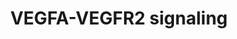 ---
annotations:
- id: PW:0000243
  parent: regulatory pathway
  type: Pathway Ontology
  value: vascular endothelial growth factor signaling pathway
- id: CL:0000115
  parent: native cell
  type: Cell Type Ontology
  value: endothelial cell
authors:
- Prslab
- Khanspers
- AlexanderPico
- Egonw
- MaintBot
- DeSl
- Eweitz
citedin:
- link: PMC9175091
  title: A Nine-Strain Bacterial Consortium Improves Portal Hypertension and Insulin
    Signaling and Delays NAFLD Progression In Vivo (2022)
- link: PMC8977271
  title: Protrudin regulates FAK activation, endothelial cell migration and angiogenesis
    (2022)
- link: PMC8923641
  title: Multidimensional Analysis of CHMP Family Members in Hepatocellular Carcinoma
    (2022)
- link: PMC8200404
  title: Assessing the Contribution of Relative Macrophage Frequencies to Subcutaneous
    Adipose Tissue (2021)
- link: PMC7850313
  title: Protein Phosphatase 1 Regulatory Subunit 3B Genotype at rs4240624 Has a Major
    Effect on Gallbladder Bile Composition (2020)
- link: PMC6946775
  title: 'Temporal VEGFA responsive genes in HUVECs: Gene signatures and potential
    ligands/receptors fine-tuning angiogenesis (2019)'
- link: PMC6309236
  title: Biological Pathways Leading From ANGPTL8 to Diabetes Mellitus–A Co-expression
    Network Based Analysis (2018)
- link: PMC5143324
  title: VEGF-A/VEGFR2 signaling network in endothelial cells relevant to angiogenesis
    (2016)
- link: PMC9675776
  title: GediNET for discovering gene associations across diseases using knowledge
    based machine learning approach (2022)
- link: PMC9651203
  title: Characterization of the interactome profiling of Mycoplasma fermentans DnaK
    in cancer cells reveals interference with key cellular pathways (2022)
- link: 10.3389/fimmu.2021.769011
  title: 'A Practical Strategy for Exploring the Pharmacological Mechanism of Luteolin
    Against COVID-19/Asthma Comorbidity: Findings of System Pharmacology and Bioinformatics
    Analysis (2024)'
- link: PMC10752971
  title: PGF2α induces a pro-labour phenotypical switch in human myometrial cells
    that can be inhibited with PGF2α receptor antagonists (2023)
- link: PMC9785216
  title: Comparative RNA-Sequencing Analysis Reveals High Complexity and Heterogeneity
    of Transcriptomic and Immune Profiles in Hepatocellular Carcinoma Tumors of Viral
    (HBV, HCV) and Non-Viral Etiology (2022)
communities:
- CPTAC
- ONTOX
description: 'Angiogenesis, the formation of new blood vessels from pre-existing vasculature,
  is central to a number of physiological conditions, from embryogenesis to wound
  healing in adults and is a hallmark of pathological conditions such as tumorigenesis
  [1-3]. Angiogenesis is mediated by the coordinated action of a variety of growth
  factors, metabolites and cell adhesion molecules in endothelial cells [4-6]. Vascular
  endothelial growth factor (VEGF) is the principal angiogenic growth factor modulating
  neovascularization [7].  The biological effect of VEGF is mediated through specific
  VEGF receptors on endothelial cell surface. VEGFs (VEGF-A, VEGF-B, VEGF-C and VEGF-D)
  interact with VEGF receptors such as VEGFR1, VEGFR2 and VEGFR3. Among them, VEGFA/VEGFR2
  signaling appears to mediate cellular responses involved in angiogenesis prominently.
  Further, VEGF/VEGFR1 signaling, though weak, converges to VEGFR2 signaling pathway.
  VEGFA binding to VEGFR2 at the surface of endothelial cells leads to dimerization
  and auto-phosphorylation of specific tyrosine residues in the cytoplasmic domain
  of VEGFR2. It leads to activation of multiple downstream signaling cascades and
  promotes endothelial cell proliferation, migration, and tube formation relevant
  to angiogenesis [8]. VEGFR2 dependent activation of PI3K-AKT-mTOR signaling regulates
  cell survival, cell proliferation, anti-apoptotic and cell permeability functions
  [9]. Another important pathway of VEGF mediated cell proliferation appears to be
  through PLCÎ³-mediated activation of PKC and downstream induction of the ERK and
  other PKC-dependent pathways [10]. Endothelial cell migration is induced by VEGFA/VEGFR2
  signaling through activation of p38MAPK (actin polymerization) and FAK (focal adhesion
  turnover) which is particularly important in directed migration. Phosphosite specificity
  towards downstream signalling has also been documented. Phosphosite mapping documented
  seven phosphosites in VEGFR2 receptor: Y1054, Y1214, Y801, Y1175, Y951, Y1059 and
  Y996. Phosphorylation of Y1214 and Y1054 regulates signaling events involved in
  cell migration. Y801 phosphorylation regulates cell survival. Y1175 regulates both
  cell proliferation and migration. Y951 and Y1059 phosphorylation regulates cell
  survival, cell migration and cell proliferation.  VEGFA/VEGFR2 signaling network
  compiles data available in the literature with respect to VEGFA signaling (especially
  VEGFA-165) through VEGFR2 in endothelial cells. The signaling events involving these
  proteins were derived from experimentally validated data involving multiple experimental
  techniques and approaches. Individual signaling events in VEGFR2 signaling networks
  leading to cell proliferation, migration and survival were identified and categorized
  into protein-protein interactions, enzyme-catalyzed events, activation/inhibition
  reactions, transport of protein across subcellular compartments, and gene regulation
  events. Signaling molecules involved in VEGFA/VEGFR2 signaling were categorized
  to enzymes, receptors and transcription factors and the contextual activation/deactivation
  of these molecules downstream to VEGFA/ VEGFR2 signaling, in modulating angiogenesis,
  is documented.  VEGFA dependent angiogenesis pathway map depicts the integration
  of signaling pathways regulating cell survival, cell migration, cell proliferation,
  cellular interactions downstream of VEGFA/VEGFR2 signaling relevant to angiogenesis,
  regulation of VEGFR2, phosphosite specificity of VEGFR2 towards downstream signaling,
  post-translational modifications, molecular function-based information, cross-talks
  among proteins in the canonical signaling modules and the information on the compartmentalization
  of proteins. The map of VEGFA/VEGFR2 signaling network is interactive to help investigators
  to add new information as it becomes available in the future for analysis or representation.   VEGFA
  dependent angiogenesis pathway map may please be cited as:   1. Abhinand, C. S.,
  Raju, R., Soumya, S. J., Arya, P. S., and Sudhakaran, P. R. (2016). VEGF-A/VEGFR2
  signaling network in endothelial cells relevant to angiogenesis. Journal of cell
  communication and signaling, 10(4), 347-354.  2. Sunitha, P., Raju, R., Sajil, C.K.,
  Abhinand, C.S., Nair, A.S., Oommen, O.V., Sugunan, V.S.,  and Sudhakaran, P.R. (2019).
  Temporal VEGFA responsive genes in HUVECs: Gene signatures and potential ligands/receptors
  fine-tuning angiogenesis. Journal of Cell Communication and Signaling, 13, 561 -
  571.   References  [1] Folkman J (1971). Tumor angiogenesis: therapeutic implications.
  N Engl J Med. 285:1182-1186.   [2] Chatterjee S, Heukamp LC, Siobal M et al., 2013.
  Tumor VEGF: VEGFR2 autocrine feed-forward loop triggers angiogenesis in lung cancer.
  J Clin Invest. 123:1732-1740.   [3] Shibuya M (2014). VEGF-VEGFR Signals in Health
  and Disease. BiomolTher (Seoul). 22:1-9.   [4] Kumar VB, Binu S, Soumya SJ et al.,
  2014. Regulation of vascular endothelial growth factor by metabolic context of the
  cell. Glycoconj J. 31:427-434.   [5] Kitazume S, Imamaki R, Ogawa K et al., 2014.
  Sweet role of platelet endothelial cell adhesion molecule in understanding angiogenesis.
  Glycobiology. 24:1260-1264.   [6] Kunhiraman H, Edatt L, Thekkeveedu S et al., 2016.
  2‐Deoxy Glucose Modulates Expression and Biological Activity of VEGF in a SIRT‐1
  Dependent Mechanism. J Cell Biochem.   [7] Lohela M, Bry M, Tammela T et al., 2009.
  VEGFs and receptors involved in angiogenesis versus lymphangiogenesis. Curr Opin
  Cell Biol. 21:154-165.   [8] Koch S, Claesson-Welsh L, 2012. Signal transduction
  by vascular endothelial growth factor receptors. Cold Spring Harbor perspectives
  in medicine. 2(7):a006502.   [9] Koch S, Tugues S, Li X et al., 2011. Signal transduction
  by vascular endothelial growth factor receptors. Biochem J.437:169-183.  [10] Simons
  M, Gordon E, Claesson-Welsh L. 2016. Mechanisms and regulation of endothelial VEGF
  receptor signalling. Nat Rev Mol Cell Biol.       '
last-edited: 2023-04-23
ndex: 37b9b87c-8b68-11eb-9e72-0ac135e8bacf
organisms:
- Homo sapiens
redirect_from:
- /index.php/Pathway:WP3888
- /instance/WP3888
- /instance/WP3888_r126337
revision: r126337
schema-jsonld:
- '@context': https://schema.org/
  '@id': https://wikipathways.github.io/pathways/WP3888.html
  '@type': Dataset
  creator:
    '@type': Organization
    name: WikiPathways
  description: 'Angiogenesis, the formation of new blood vessels from pre-existing
    vasculature, is central to a number of physiological conditions, from embryogenesis
    to wound healing in adults and is a hallmark of pathological conditions such as
    tumorigenesis [1-3]. Angiogenesis is mediated by the coordinated action of a variety
    of growth factors, metabolites and cell adhesion molecules in endothelial cells
    [4-6]. Vascular endothelial growth factor (VEGF) is the principal angiogenic growth
    factor modulating neovascularization [7].  The biological effect of VEGF is mediated
    through specific VEGF receptors on endothelial cell surface. VEGFs (VEGF-A, VEGF-B,
    VEGF-C and VEGF-D) interact with VEGF receptors such as VEGFR1, VEGFR2 and VEGFR3.
    Among them, VEGFA/VEGFR2 signaling appears to mediate cellular responses involved
    in angiogenesis prominently. Further, VEGF/VEGFR1 signaling, though weak, converges
    to VEGFR2 signaling pathway. VEGFA binding to VEGFR2 at the surface of endothelial
    cells leads to dimerization and auto-phosphorylation of specific tyrosine residues
    in the cytoplasmic domain of VEGFR2. It leads to activation of multiple downstream
    signaling cascades and promotes endothelial cell proliferation, migration, and
    tube formation relevant to angiogenesis [8]. VEGFR2 dependent activation of PI3K-AKT-mTOR
    signaling regulates cell survival, cell proliferation, anti-apoptotic and cell
    permeability functions [9]. Another important pathway of VEGF mediated cell proliferation
    appears to be through PLCÎ³-mediated activation of PKC and downstream induction
    of the ERK and other PKC-dependent pathways [10]. Endothelial cell migration is
    induced by VEGFA/VEGFR2 signaling through activation of p38MAPK (actin polymerization)
    and FAK (focal adhesion turnover) which is particularly important in directed
    migration. Phosphosite specificity towards downstream signalling has also been
    documented. Phosphosite mapping documented seven phosphosites in VEGFR2 receptor:
    Y1054, Y1214, Y801, Y1175, Y951, Y1059 and Y996. Phosphorylation of Y1214 and
    Y1054 regulates signaling events involved in cell migration. Y801 phosphorylation
    regulates cell survival. Y1175 regulates both cell proliferation and migration.
    Y951 and Y1059 phosphorylation regulates cell survival, cell migration and cell
    proliferation.  VEGFA/VEGFR2 signaling network compiles data available in the
    literature with respect to VEGFA signaling (especially VEGFA-165) through VEGFR2
    in endothelial cells. The signaling events involving these proteins were derived
    from experimentally validated data involving multiple experimental techniques
    and approaches. Individual signaling events in VEGFR2 signaling networks leading
    to cell proliferation, migration and survival were identified and categorized
    into protein-protein interactions, enzyme-catalyzed events, activation/inhibition
    reactions, transport of protein across subcellular compartments, and gene regulation
    events. Signaling molecules involved in VEGFA/VEGFR2 signaling were categorized
    to enzymes, receptors and transcription factors and the contextual activation/deactivation
    of these molecules downstream to VEGFA/ VEGFR2 signaling, in modulating angiogenesis,
    is documented.  VEGFA dependent angiogenesis pathway map depicts the integration
    of signaling pathways regulating cell survival, cell migration, cell proliferation,
    cellular interactions downstream of VEGFA/VEGFR2 signaling relevant to angiogenesis,
    regulation of VEGFR2, phosphosite specificity of VEGFR2 towards downstream signaling,
    post-translational modifications, molecular function-based information, cross-talks
    among proteins in the canonical signaling modules and the information on the compartmentalization
    of proteins. The map of VEGFA/VEGFR2 signaling network is interactive to help
    investigators to add new information as it becomes available in the future for
    analysis or representation.   VEGFA dependent angiogenesis pathway map may please
    be cited as:   1. Abhinand, C. S., Raju, R., Soumya, S. J., Arya, P. S., and Sudhakaran,
    P. R. (2016). VEGF-A/VEGFR2 signaling network in endothelial cells relevant to
    angiogenesis. Journal of cell communication and signaling, 10(4), 347-354.  2.
    Sunitha, P., Raju, R., Sajil, C.K., Abhinand, C.S., Nair, A.S., Oommen, O.V.,
    Sugunan, V.S.,  and Sudhakaran, P.R. (2019). Temporal VEGFA responsive genes in
    HUVECs: Gene signatures and potential ligands/receptors fine-tuning angiogenesis.
    Journal of Cell Communication and Signaling, 13, 561 - 571.   References  [1]
    Folkman J (1971). Tumor angiogenesis: therapeutic implications. N Engl J Med.
    285:1182-1186.   [2] Chatterjee S, Heukamp LC, Siobal M et al., 2013. Tumor VEGF:
    VEGFR2 autocrine feed-forward loop triggers angiogenesis in lung cancer. J Clin
    Invest. 123:1732-1740.   [3] Shibuya M (2014). VEGF-VEGFR Signals in Health and
    Disease. BiomolTher (Seoul). 22:1-9.   [4] Kumar VB, Binu S, Soumya SJ et al.,
    2014. Regulation of vascular endothelial growth factor by metabolic context of
    the cell. Glycoconj J. 31:427-434.   [5] Kitazume S, Imamaki R, Ogawa K et al.,
    2014. Sweet role of platelet endothelial cell adhesion molecule in understanding
    angiogenesis. Glycobiology. 24:1260-1264.   [6] Kunhiraman H, Edatt L, Thekkeveedu
    S et al., 2016. 2‐Deoxy Glucose Modulates Expression and Biological Activity of
    VEGF in a SIRT‐1 Dependent Mechanism. J Cell Biochem.   [7] Lohela M, Bry M, Tammela
    T et al., 2009. VEGFs and receptors involved in angiogenesis versus lymphangiogenesis.
    Curr Opin Cell Biol. 21:154-165.   [8] Koch S, Claesson-Welsh L, 2012. Signal
    transduction by vascular endothelial growth factor receptors. Cold Spring Harbor
    perspectives in medicine. 2(7):a006502.   [9] Koch S, Tugues S, Li X et al., 2011.
    Signal transduction by vascular endothelial growth factor receptors. Biochem J.437:169-183.  [10]
    Simons M, Gordon E, Claesson-Welsh L. 2016. Mechanisms and regulation of endothelial
    VEGF receptor signalling. Nat Rev Mol Cell Biol.       '
  keywords:
  - ABCF2
  - ABL1
  - ACACA
  - ACACB
  - ACKR3
  - ACOT9
  - ACP1
  - ACTG1
  - ADAM10
  - ADAM9
  - ADAMTS1
  - ADAMTS9
  - ADRB2
  - AFDN
  - AKAP2
  - AKT1
  - AKT1S1
  - ALB
  - ALDOA
  - AMOT
  - ANXA1
  - AP2A1
  - AP2S1
  - APOLD1
  - ARF4
  - ARF6
  - ARHGEF15
  - ARMCX1
  - ARPC5L
  - ARRB2
  - ASCC3
  - ATF2
  - ATF4
  - ATF6
  - ATP6V0D1
  - ATP6V1E1
  - BCAR1
  - BCL2
  - BCL2L1
  - BIN1
  - BIRC5
  - BMP10
  - BMP2
  - BMX
  - BRD4
  - BSG
  - C15ORF39
  - CACNA2D1
  - CALR
  - CALU
  - CAMKK2
  - CAPN2
  - CAPZB
  - CASC10
  - CAV1
  - CBL
  - CCDC124
  - CCL2
  - CCND1
  - CCRL2
  - CCT7
  - CDC42
  - CDC42BPB
  - CDH5
  - CDKN1B
  - CFL1
  - CGNL1
  - CHAC1
  - CLIC1
  - CLTC
  - CNP
  - COPG1
  - CREB1
  - CREBBP
  - CRIP2
  - CRK
  - CSK
  - CSRP1
  - CSRP2
  - CTGF
  - CTNNA1
  - CTNNB1
  - CTNND1
  - CXCL8
  - CYBB
  - CYCS
  - CYP2C8
  - CYR61
  - DECR1
  - DHX29
  - DHX36
  - DKK1
  - DLL4
  - DNAJA1
  - DNAJB4
  - DNAJB9
  - DOK1
  - DPM1
  - DSC1
  - DUSP5
  - EEA1
  - EGR1
  - EGR3
  - EIF2A
  - EIF2AK3
  - EIF3D
  - EIF3F
  - EIF3H
  - EIF4E
  - EIF4G1
  - EIF4G2
  - ELK1
  - ENG
  - EPB41
  - EPHA2
  - EPHB2
  - EPN1
  - EPRS
  - EPS15
  - ERG
  - ERN1
  - ETS1
  - EWSR1
  - EZR
  - F3
  - FADD
  - FAF1
  - FAM120A
  - FARSB
  - FAS
  - FBXW11
  - FGA
  - FGB
  - FGD5
  - FGG
  - FHL2
  - FHOD1
  - FJX1
  - FLII
  - FLNB
  - FLT1
  - FMNL3
  - FN1
  - FOXO1
  - FOXO3
  - FOXO4
  - FRS2
  - FSCN1
  - FUT1
  - FXR2
  - FYN
  - GAB1
  - GAPDH
  - GATA2
  - GIGYF2
  - GIPC1
  - GJA1
  - GLUD1
  - GPC1
  - GPX1
  - GRB10
  - GRB2
  - GRSF1
  - GSK3B
  - HBD
  - HBEGF
  - HDAC1
  - HDAC4
  - HDAC5
  - HDAC7
  - HDAC9
  - HERPUD1
  - HGS
  - HLX
  - HMGB1
  - HRAS
  - HSP90AA1
  - HSP90AB2P
  - HSPA1A
  - HSPB1
  - HTRA1
  - HYOU1
  - ICAM1
  - IDH2
  - IER5
  - IGFBP3
  - IGFBP7
  - INPP5K
  - IQGAP1
  - ITCH
  - ITGAV
  - ITGB1
  - ITGB3
  - ITGB5
  - ITPR1
  - JAG1
  - JUN
  - KANK1
  - KATNAL2
  - KL
  - LARP7
  - LDB2
  - LDHA
  - LIMK1
  - LMAN1
  - LMO2
  - LRRC59
  - LRRFIP2
  - LUC7L
  - MAP2K1
  - MAP2K2
  - MAP2K3
  - MAP2K4
  - MAP2K6
  - MAP2K7
  - MAP3K5
  - MAPK1
  - MAPK12
  - MAPK14
  - MAPK3
  - MAPK8
  - MAPK9
  - MAPKAP1
  - MAPKAPK2
  - MAPKAPK5
  - MDM2
  - MEF2C
  - MICAL2
  - MKNK1
  - MLLT4
  - MLST8
  - MMP10
  - MMP14
  - MMP2
  - MMRN2
  - MOV10
  - MTOR
  - MYH11
  - MYH9
  - MYL2
  - MYO1C
  - MYO6
  - NAP1L1
  - NAPA
  - NCF1
  - NCF2
  - NCK1
  - NCL
  - NDRG1
  - NEXN
  - NFATC1
  - NFATC2
  - NFKB1
  - NFKBIA
  - NOS3
  - NOTCH4
  - NOX4
  - NR4A1
  - NR4A2
  - NR4A3
  - NRARP
  - NRDG1
  - NRP1
  - NRP2
  - NUMB
  - NUR4A1
  - OCLN
  - OCRL
  - P4HA2
  - P4HB
  - PABPC1
  - PAK1
  - PAK2
  - PBXIP1
  - PDE4DIP
  - PDIA6
  - PDPK1
  - PFN1
  - PGD
  - PGF
  - PGK1
  - PIK3CA
  - PIK3R1
  - PIK3R2
  - PLA2G4A
  - PLA2G5
  - PLAU
  - PLAUR
  - PLCB3
  - PLCG1
  - PLOD3
  - PNP
  - PPM1G
  - PPP1CA
  - PPP2CA
  - PPP3CA
  - PRDX2
  - PRDX6
  - PRKAA1
  - PRKAA2
  - PRKCA
  - PRKCB
  - PRKCD
  - PRKCE
  - PRKCI
  - PRKCZ
  - PRKD1
  - PRKD2
  - PRKG1
  - PRKRA
  - PRRC2C
  - PSMD11
  - PSMD4
  - PTGS2
  - PTK2
  - PTK2B
  - PTMA
  - PTPN1
  - PTPN11
  - PTPN14
  - PTPN6
  - PTPN9
  - PTPRJ
  - PTPRZ1
  - PXN
  - QKI
  - R1CTOR
  - RAB11
  - RAB37
  - RAB4A
  - RAB5A
  - RAC1
  - RACK1
  - RAF1
  - RAP1A
  - RAP1B
  - RAPGEF1
  - RAPTOR
  - RBM39
  - RCAN1
  - RCAN2
  - RCN1
  - RELA
  - RHOA
  - RHOC
  - RHOJ
  - RND1
  - ROCK1
  - ROCK2
  - RPL10A
  - RPL13A
  - RPL18A
  - RPL26
  - RPL27
  - RPL39P5
  - RPL5
  - RPL7
  - RPLP2
  - RPS11
  - RPS6
  - RPS6KA5
  - RPS6KB1
  - S1PR1
  - SARS
  - SCUBE2
  - SDCBP
  - SDF2L1
  - SELE
  - SEMA6D
  - SET
  - SH2D2A
  - SH3BGRL3
  - SHB
  - SHC1
  - SHC2
  - SHROOM2
  - SIAH2
  - SLC25A11
  - SLC25A25
  - SLC2A14
  - SLC39A14
  - SLC7A1
  - SLC8A1
  - SMARCA2
  - SND1
  - SOD2
  - SPHK1
  - SPIRE1
  - SRC
  - SRF
  - SRP54
  - SRPK1
  - SSR3
  - SSR4
  - STAM
  - STAT1
  - STAT3
  - STAT6
  - STIP1
  - SYNJ1
  - TAL1
  - TAOK2
  - TBCA
  - TCEB1
  - TCEB3
  - TEAD4
  - TFAM
  - TFCP2
  - TKT
  - TMEM170A
  - TMOD1
  - TMOD3
  - TMSB10
  - TMSB4X
  - TNFRSF10C
  - TNFRSF25
  - TNXB
  - TPCN2
  - TPM3
  - TPP1
  - TRAF3IP2
  - TRIP4
  - TRPC1
  - TRPC3
  - TUBA1C
  - TUBB8
  - TXN
  - TXNDC5
  - TXNIP
  - UBAP2L
  - USP10
  - VAV2
  - VCAM1
  - VCL
  - VEGFA
  - VEGFR2
  - VPS39
  - WASF1
  - YWHAE
  - ZC3H15
  - ZNF555
  license: CC0
  name: VEGFA-VEGFR2 signaling
seo: CreativeWork
title: VEGFA-VEGFR2 signaling
wpid: WP3888
---